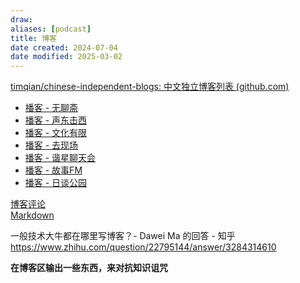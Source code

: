 ```yaml
---
draw:
aliases: [podcast]
title: 博客
date created: 2024-07-04
date modified: 2025-03-02
---
```


[timqian/chinese-independent-blogs: 中文独立博客列表 (github.com)](https://github.com/timqian/chinese-independent-blogs)

- [播客 - 无聊斋](播客%20-%20无聊斋)
- [播客 - 声东击西](播客%20-%20声东击西)
- [播客 - 文化有限](播客%20-%20文化有限)
- [播客 - 去现场](播客%20-%20去现场)
- [播客 - 谐星聊天会](播客%20-%20谐星聊天会)
- [播客 - 故事FM](播客%20-%20故事FM)
- [播客 - 日谈公园](播客%20-%20日谈公园)

[博客评论](博客评论.md)  
[Markdown](Markdown.md)

一般技术大牛都在哪里写博客？- Dawei Ma 的回答 - 知乎  
https://www.zhihu.com/question/22795144/answer/3284314610

**在博客区输出一些东西，来对抗知识诅咒**

